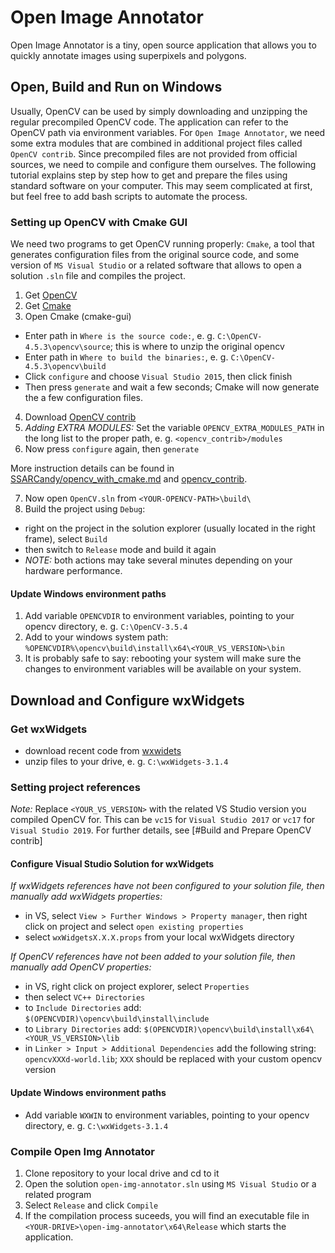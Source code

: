 # Open Image Annotator

Open Image Annotator is a tiny, open source application that allows you to quickly annotate images using superpixels and polygons.

## Open, Build and Run on Windows

Usually, OpenCV can be used by simply downloading and unzipping the regular precompiled OpenCV code. The application can refer to the OpenCV path via environment variables.
For `Open Image Annotator`, we need some extra modules that are combined in additional project files called `OpenCV contrib`. Since precompiled files are not provided from official sources, we need to compile and configure them ourselves. The following tutorial explains step by step how to get and prepare the files using standard software on your computer.
This may seem complicated at first, but feel free to add bash scripts to automate the process.

### Setting up OpenCV with Cmake GUI

We need two programs to get OpenCV running properly: `Cmake`, a tool that generates configuration files from the original source code, and some version of `MS Visual Studio` or a related software that allows to open a solution `.sln` file and compiles the project.

1. Get [OpenCV](https://github.com/Itseez/opencv) 
2. Get [Cmake](https://cmake.org/)
3. Open Cmake (cmake-gui)
 - Enter path in `Where is the source code:`, e. g. `C:\OpenCV-4.5.3\opencv\source`; this is where to unzip the original opencv
 - Enter path in `Where to build the binaries:`, e. g. `C:\OpenCV-4.5.3\opencv\build`
 - Click `configure` and choose `Visual Studio 2015`, then click finish
 - Then press `generate` and wait a few seconds; Cmake will now generate the a few configuration files.

4. Download [OpenCV contrib](https://github.com/Itseez/opencv_contrib)
5. *Adding EXTRA MODULES:* Set the variable `OPENCV_EXTRA_MODULES_PATH` in the long list to the proper path, e. g. `<opencv_contrib>/modules`
6. Now press `configure` again, then `generate`

More instruction details can be found in [SSARCandy/opencv_with_cmake.md](https://gist.github.com/SSARCandy/fc960d8905330ac695e71e3f3807ce3d) and [opencv_contrib](https://github.com/Itseez/opencv_contrib#how-to-build-opencv-with-extra-modules).

7. Now open `OpenCV.sln` from `<YOUR-OPENCV-PATH>\build\`
5. Build the project using `Debug`:
  - right on the project in the solution explorer (usually located in the right frame), select `Build`
  - then switch to `Release` mode and build it again
  - *NOTE:* both actions may take several minutes depending on your hardware performance.
  
#### Update Windows environment paths

1. Add variable `OPENCVDIR` to environment variables, pointing to your opencv directory, e. g. `C:\OpenCV-3.5.4`
2. Add to your windows system path: `%OPENCVDIR%\opencv\build\install\x64\<YOUR_VS_VERSION>\bin`
3. It is probably safe to say: rebooting your system will make sure the changes to environment variables will be available on your system.

## Download and Configure wxWidgets

### Get wxWidgets

- download recent code from [wxwidets](https://www.wxwidgets.org/downloads/)
- unzip files to your drive, e. g. `C:\wxWidgets-3.1.4` 

### Setting project references

_Note:_ Replace `<YOUR_VS_VERSION>` with the related VS Studio version you compiled OpenCV for. This can be `vc15` for `Visual Studio 2017` or `vc17` for `Visual Studio 2019`. For further details, see [#Build and Prepare OpenCV contrib]

#### Configure Visual Studio Solution for wxWidgets

*If wxWidgets references have not been configured to your solution file, then manually add wxWidgets properties:*

- in VS, select `View > Further Windows > Property manager`, then right click on project and select `open existing properties`
- select `wxWidgetsX.X.X.props` from your local wxWidgets directory

*If OpenCV references have not been added to your solution file, then manually add OpenCV properties:*

- in VS, right click on project explorer, select `Properties`
- then select `VC++ Directories`
- to `Include Directories` add: `$(OPENCVDIR)\opencv\build\install\include`
- to `Library Directories` add: `$(OPENCVDIR)\opencv\build\install\x64\<YOUR_VS_VERSION>\lib`
- in `Linker > Input > Additional Dependencies` add the following string: `opencvXXXd-world.lib`; `XXX` should be replaced with your custom opencv version

#### Update Windows environment paths

- Add variable `WXWIN` to environment variables, pointing to your opencv directory, e. g. `C:\wxWidgets-3.1.4`

### Compile Open Img Annotator

1. Clone repository to your local drive and cd to it
1. Open the solution `open-img-annotator.sln` using `MS Visual Studio` or a related program
1. Select `Release` and click `Compile`
1. If the compilation process suceeds, you will find an executable file in `<YOUR-DRIVE>\open-img-annotator\x64\Release` which starts the application.

